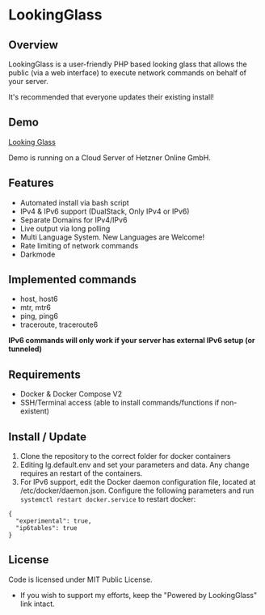 # LookingGlass

## Overview

LookingGlass is a user-friendly PHP based looking glass that allows the public (via a web interface) to execute network
commands on behalf of your server.

It's recommended that everyone updates their existing install!

## Demo
[Looking Glass](https://lg.daniel.wydler.eu/)

Demo is running on a Cloud Server of Hetzner Online GmbH. 

## Features

* Automated install via bash script
* IPv4 & IPv6 support (DualStack, Only IPv4 or IPv6)
* Separate Domains for IPv4/IPv6
* Live output via long polling
* Multi Language System. New Languages are Welcome!
* Rate limiting of network commands
* Darkmode

## Implemented commands

* host, host6
* mtr, mtr6
* ping, ping6
* traceroute, traceroute6

__IPv6 commands will only work if your server has external IPv6 setup (or tunneled)__

## Requirements

* Docker & Docker Compose V2
* SSH/Terminal access (able to install commands/functions if non-existent)

## Install / Update

1. Clone the repository to the correct folder for docker containers
2. Editing lg.default.env and set your parameters and data. Any change requires an restart of the containers.
3. For IPv6 support, edit the Docker daemon configuration file, located at /etc/docker/daemon.json. Configure the following parameters and run `systemctl restart docker.service` to restart docker:
  ```
  {
    "experimental": true,
    "ip6tables": true
  }
  ```


## License

Code is licensed under MIT Public License.

* If you wish to support my efforts, keep the "Powered by LookingGlass" link intact.
